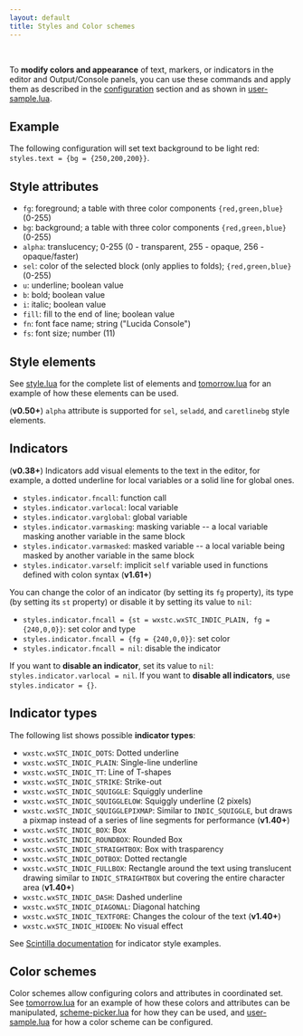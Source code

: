 ```yaml
---
layout: default
title: Styles and Color schemes
---
```


<ul id='toc'>&nbsp;</ul>

To **modify colors and appearance** of text, markers, or indicators in the editor and Output/Console panels,
you can use these commands and apply them as described in the [configuration](doc-configuration) section
and as shown in [user-sample.lua](https://github.com/pkulchenko/ZeroBraneStudio/blob/master/cfg/user-sample.lua).

## Example

The following configuration will set text background to be light red: `styles.text = {bg = {250,200,200}}`.

## Style attributes

- `fg`: foreground; a table with three color components `{red,green,blue}` (0-255)
- `bg`: background; a table with three color components `{red,green,blue}` (0-255)
- `alpha`: translucency; 0-255 (0 - transparent, 255 - opaque, 256 - opaque/faster)
- `sel`: color of the selected block (only applies to folds); `{red,green,blue}` (0-255)
- `u`: underline; boolean value
- `b`: bold; boolean value
- `i`: italic; boolean value
- `fill`: fill to the end of line; boolean value
- `fn`: font face name; string ("Lucida Console")
- `fs`: font size; number (11)

## Style elements

See [style.lua](https://github.com/pkulchenko/ZeroBraneStudio/blob/master/src/editor/style.lua#L26-L90) for the complete list of elements
and [tomorrow.lua](https://github.com/pkulchenko/ZeroBraneStudio/blob/master/cfg/tomorrow.lua) for an example of how these elements can be used.

(**v0.50+**) `alpha` attribute is supported for `sel`, `seladd`, and `caretlinebg` style elements.

## Indicators

(**v0.38+**) Indicators add visual elements to the text in the editor, for example, a dotted underline for local variables or a solid line for global ones.

- `styles.indicator.fncall`: function call
- `styles.indicator.varlocal`: local variable
- `styles.indicator.varglobal`: global variable
- `styles.indicator.varmasking`: masking variable -- a local variable masking another variable in the same block
- `styles.indicator.varmasked`: masked variable -- a local variable being masked by another variable in the same block
- `styles.indicator.varself`: implicit `self` variable used in functions defined with colon syntax (**v1.61+**)

You can change the color of an indicator (by setting its `fg` property), its type (by setting its `st` property) or disable it by setting its value to `nil`:

- `styles.indicator.fncall = {st = wxstc.wxSTC_INDIC_PLAIN, fg = {240,0,0}}`: set color and type
- `styles.indicator.fncall = {fg = {240,0,0}}`: set color
- `styles.indicator.fncall = nil`: disable the indicator

If you want to **disable an indicator**, set its value to `nil`: `styles.indicator.varlocal = nil`.
If you want to **disable all indicators**, use `styles.indicator = {}`.

## Indicator types

The following list shows possible **indicator types**:

- `wxstc.wxSTC_INDIC_DOTS`: Dotted underline
- `wxstc.wxSTC_INDIC_PLAIN`: Single-line underline
- `wxstc.wxSTC_INDIC_TT`: Line of T-shapes
- `wxstc.wxSTC_INDIC_STRIKE`: Strike-out
- `wxstc.wxSTC_INDIC_SQUIGGLE`: Squiggly underline
- `wxstc.wxSTC_INDIC_SQUIGGLELOW`: Squiggly underline (2 pixels)
- `wxstc.wxSTC_INDIC_SQUIGGLEPIXMAP`: Similar to `INDIC_SQUIGGLE`, but draws a pixmap instead of a series of line segments for performance (**v1.40+**)
- `wxstc.wxSTC_INDIC_BOX`: Box
- `wxstc.wxSTC_INDIC_ROUNDBOX`: Rounded Box
- `wxstc.wxSTC_INDIC_STRAIGHTBOX`: Box with trasparency
- `wxstc.wxSTC_INDIC_DOTBOX`: Dotted rectangle
- `wxstc.wxSTC_INDIC_FULLBOX`: Rectangle around the text using translucent drawing similar to `INDIC_STRAIGHTBOX` but covering the entire character area (**v1.40+**)
- `wxstc.wxSTC_INDIC_DASH`: Dashed underline
- `wxstc.wxSTC_INDIC_DIAGONAL`: Diagonal hatching
- `wxstc.wxSTC_INDIC_TEXTFORE`: Changes the colour of the text (**v1.40+**)
- `wxstc.wxSTC_INDIC_HIDDEN`: No visual effect

See [Scintilla documentation](http://www.scintilla.org/ScintillaDoc.html#SCI_INDICSETSTYLE) for indicator style examples.

## Color schemes

Color schemes allow configuring colors and attributes in coordinated set.
See [tomorrow.lua](https://github.com/pkulchenko/ZeroBraneStudio/blob/master/cfg/tomorrow.lua) for an example of how these colors and attributes can be manipulated,
[scheme-picker.lua](https://github.com/pkulchenko/ZeroBraneStudio/blob/master/cfg/scheme-picker.lua) for how they can be used,
and [user-sample.lua](https://github.com/pkulchenko/ZeroBraneStudio/blob/master/cfg/user-sample.lua#L83-L88) for how a color scheme can be configured.
